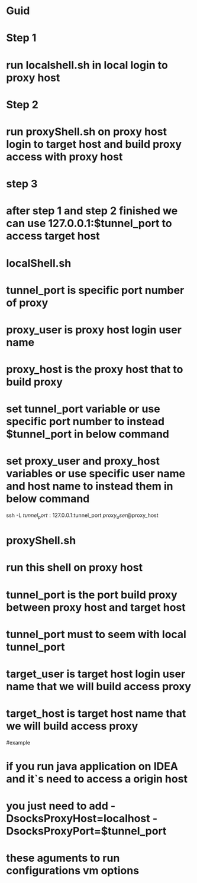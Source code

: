 # Guid

# Step 1

# run localshell.sh in local login to proxy host

# Step 2

# run proxyShell.sh on proxy host login to target host and build proxy access with proxy host

# step 3

# after step 1 and step 2 finished we can use 127.0.0.1:$tunnel_port to access target host


# localShell.sh

# tunnel_port is specific port number of proxy
# proxy_user is proxy host login user name
# proxy_host is the proxy host that to build proxy
# set tunnel_port variable or use specific port number to instead $tunnel_port in below command
# set proxy_user and proxy_host variables or use specific user name and host name to instead them in below command

ssh -L $tunnel_port:127.0.0.1:$tunnel_port $proxy_user@$proxy_host

# proxyShell.sh

# run this shell on proxy host

# tunnel_port is the port build proxy between proxy host and target host
# tunnel_port must to seem with local tunnel_port
# target_user is target host login user name that we will build access proxy
# target_host is target host name that we will build access proxy  


#example

# if you run java application on IDEA and it`s need to access a origin host
# you just need to add -DsocksProxyHost=localhost -DsocksProxyPort=$tunnel_port
# these aguments to run configurations vm options  
